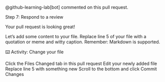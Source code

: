 
@github-learning-lab[bot] commented on this pull request.

Step 7: Respond to a review

Your pull request is looking great!

Let’s add some content to your file. Replace line 5 of your file with a quotation or meme and witty caption. Remember: Markdown is supported.

⌨️ Activity: Change your file

Click the Files Changed tab in this pull request
Edit your newly added file
Replace line 5 with something new
Scroll to the bottom and click Commit Changes
